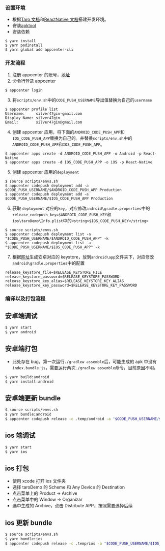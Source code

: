 ### 设置环境

- 根据[Taro 文档](https://docs.taro.zone/docs/react-native)和[ReactNative 文档](https://reactnative.dev/docs/environment-setup)搭建开发环境。
- 安装[apktool](https://ibotpeaches.github.io/Apktool/install/)
- 安装依赖

```
$ yarn install
$ yarn podInstall
$ yarn global add appcenter-cli
```

### 开发流程

1. 注册 appcenter 的账号，[地址](https://appcenter.ms/create-account)
2. 命令行登录 appcenter

```
$ appcenter login
```

3. 将`scripts/env.sh`中的`CODE_PUSH_USERNAME`导出值替换为自己的`username`

```
$ appcenter profile list
Username:     silver47gin-gmail.com
Display Name: silver47gin
Email:        silver47gin@gmail.com
```

4. 创建 appcenter 应用，将下面的`ANDROID_CODE_PUSH_APP`和`IOS_CODE_PUSH_APP`替换为自己的。并替换`scripts/env.sh`中的`ANDROID_CODE_PUSH_APP`和`IOS_CODE_PUSH_APP`。

```
$ appcenter apps create -d ANDROID_CODE_PUSH_APP -o Android -p React-Native
$ appcenter apps create -d IOS_CODE_PUSH_APP -o iOS -p React-Native
```

5. 创建 appcenter 应用的`deployment`

```
$ source scripts/envs.sh
$ appcenter codepush deployment add -a $CODE_PUSH_USERNAME/$ANDROID_CODE_PUSH_APP Production
$ appcenter codepush deployment add -a $CODE_PUSH_USERNAME/$IOS_CODE_PUSH_APP Production
```

6. 获取 `deployment` 对应的`key`，对应修改`android\gradle.properties`中的`release_codepush_key=$ANDROID_CODE_PUSH_KEY`和`ios\taroDemo\Info.plist`中的`<string>$IOS_CODE_PUSH_KEY</string>`

```
$ source scripts/envs.sh
$ appcenter codepush deployment list -a "$CODE_PUSH_USERNAME/$ANDROID_CODE_PUSH_APP" -k
$ appcenter codepush deployment list -a "$CODE_PUSH_USERNAME/$IOS_CODE_PUSH_APP" -k
```

7. 根据[网址](https://reactnative.dev/docs/signed-apk-android)生成安卓对应的 keystore，放到`android\app`文件夹下，对应修改`android\gradle.properties`中的配置

```
release_keystore_file=$RELEASE_KEYSTORE_FILE
release_keystore_password=$RELEASE_KEYSTORE_PASSWORD
release_keystore_key_alias=$RELEASE_KEYSTORE_KEY_ALIAS
release_keystore_key_password=$RELEASE_KEYSTORE_KEY_PASSWORD
```

### 编译以及打包流程

## 安卓端调试

```bash
$ yarn start
$ yarn android
```

## 安卓端打包

- 此处存在 bug，第一次运行`./gradlew assemble`后，可能生成的 apk 中没有`index.bundle.js`，需要运行两次`./gradlew assemble`命令，目前原因不明。

```bash
$ yarn build:android
$ yarn install:android
```

## 安卓端更新 bundle

```bash
$ source scripts/envs.sh
$ yarn bundle:android
$ appcenter codepush release -c .temp/android -a "$CODE_PUSH_USERNAME/$ANDROID_CODE_PUSH_APP" -t "*" -d Production
```

## ios 端调试

```bash
$ yarn start
$ yarn ios
```

## ios 打包

- 使用 xcode 打开 ios 文件夹
- 选择 taroDemo 的 Scheme 和 Any Device 的 Destination
- 点击菜单上的 Product -> Archive
- 点击菜单中的 Window -> Organizar
- 选中生成的 Archive，点击 Distribute APP，按照需要选择后续

## ios 更新 bundle

```bash
$ source scripts/envs.sh
$ yarn bundle:ios
$ appcenter codepush release -c .temp/ios -a "$CODE_PUSH_USERNAME/$IOS_CODE_PUSH_APP" -t "*" -d Production
```
